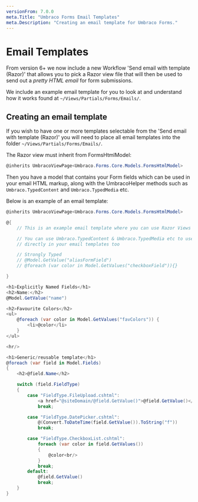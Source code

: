 ```yaml
---
versionFrom: 7.0.0
meta.Title: "Umbraco Forms Email Templates"
meta.Description: "Creating an email template for Umbraco Forms."
---
```


# Email Templates

From version 6+ we now include a new Workflow 'Send email with template (Razor)' that allows you to pick a Razor view file that will then be used to send out a *pretty HTML email* for form submissions.

We include an example email template for you to look at and understand how it works found at `~/Views/Partials/Forms/Emails/`.

## Creating an email template
If you wish to have one or more templates selectable from the 'Send email with template (Razor)' you will need to place all email templates into the folder `~/Views/Partials/Forms/Emails/`.

The Razor view must inherit from FormsHtmlModel:

```csharp
@inherits UmbracoViewPage<Umbraco.Forms.Core.Models.FormsHtmlModel>
```

Then you have a model that contains your Form fields which can be used in your email HTML markup, along with the UmbracoHelper methods such as `Umbraco.TypedContent` and `Umbraco.TypedMedia` etc.

Below is an example of an email template:

```csharp
@inherits UmbracoViewPage<Umbraco.Forms.Core.Models.FormsHtmlModel>

@{
    // This is an example email template where you can use Razor Views to send HTML emails

    // You can use Umbraco.TypedContent & Umbraco.TypedMedia etc to use Images & content from your site
    // directly in your email templates too

    // Strongly Typed
    // @Model.GetValue("aliasFormField")
    // @foreach (var color in Model.GetValues("checkboxField")){}

}

<h1>Explicitly Named Fields</h1>
<h2>Name:</h2>
@Model.GetValue("name")

<h2>Favourite Colors</h2>
<ul>
    @foreach (var color in Model.GetValues("favColors")) {
        <li>@color</li>
    }
</ul>

<hr/>

<h1>Generic/reusable template</h1>
@foreach (var field in Model.Fields)
{
    <h2>@field.Name</h2>

    switch (field.FieldType)
    {
        case "FieldType.FileUpload.cshtml":
            <a href="@siteDomain/@field.GetValue()">@field.GetValue()</a>
            break;

        case "FieldType.DatePicker.cshtml":
            @(Convert.ToDateTime(field.GetValue()).ToString("f"))
            break;

        case "FieldType.CheckboxList.cshtml":
            foreach (var color in field.GetValues())
            {
                @color<br/>
            }
            break;
        default:
            @field.GetValue()
            break;
    }
}
```

